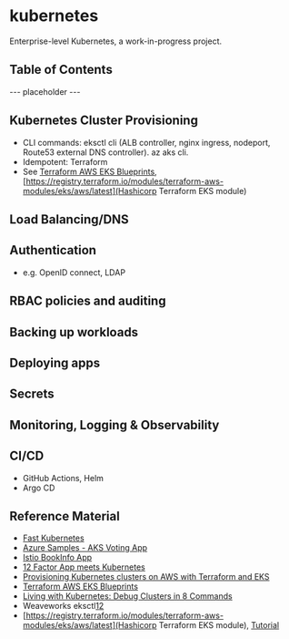# kubernetes

Enterprise-level Kubernetes, a work-in-progress project.

## Table of Contents

--- placeholder ---

## Kubernetes Cluster Provisioning
- CLI commands: eksctl cli (ALB controller, nginx ingress, nodeport, Route53 external DNS controller). az aks cli.
- Idempotent: Terraform
- See [Terraform AWS EKS Blueprints](https://github.com/aws-ia/terraform-aws-eks-blueprints), [https://registry.terraform.io/modules/terraform-aws-modules/eks/aws/latest](Hashicorp Terraform EKS module)

## Load Balancing/DNS

## Authentication
- e.g. OpenID connect, LDAP

## RBAC policies and auditing

## Backing up workloads

## Deploying apps

## Secrets

## Monitoring, Logging & Observability

## CI/CD
- GitHub Actions, Helm
- Argo CD



## Reference Material

- [Fast Kubernetes](https://github.com/omerbsezer/Fast-Kubernetes)
- [Azure Samples - AKS Voting App](https://github.com/Azure-Samples/aks-voting-app)
- [Istio BookInfo App](https://github.com/istio/istio/tree/master/samples/bookinfo/platform/kube)
- [12 Factor App meets Kubernetes](https://www.redhat.com/architect/12-factor-app-containers)
- [Provisioning Kubernetes clusters on AWS with Terraform and EKS](https://learnk8s.io/terraform-eks)
- [Terraform AWS EKS Blueprints](https://github.com/aws-ia/terraform-aws-eks-blueprints)
- [Living with Kubernetes: Debug Clusters in 8 Commands](https://thenewstack.io/living-with-kubernetes-debug-clusters-in-8-commands/)
- Weaveworks eksctl[1](https://eksctl.io/)[2](https://github.com/weaveworks/eksctl)
- [https://registry.terraform.io/modules/terraform-aws-modules/eks/aws/latest](Hashicorp Terraform EKS module), [Tutorial](https://learn.hashicorp.com/tutorials/terraform/eks)
